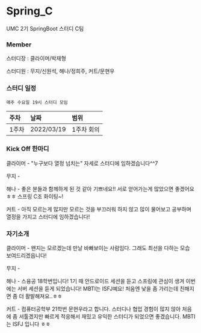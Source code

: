 # Spring_C
UMC 2기 SpringBoot 스터디 C팀

### Member
스터디장 : 클라이머/박재형

스터디원 : 무지/신원석, 해나/정희주, 커트/문현우

### 스터디 일정
`매주 수요일 19시 스터디 모임`

|주차|날짜|범위|
|:---|:---|:---|
|1주차|2022/03/19|1주차 회의|

### Kick Off 한마디
클라이머 - "누구보다 열정 넘치는" 자세로 스터디에 임하겠습니다^^7

무지 - 

해나 - 좋은 분들과 함께하게 된 것 같아 기쁘네요!! 서로 얻어가는게 많았으면 좋겠어요ㅎㅎ 스프링 C조 화이팅~!

커트 - 아직 모르는게 많지만 모르는 것을 부끄러워 하지 않고 많이 물어보고 공부하며 열정을 가지고 스터디에 임하겠습니다!

### 자기소개
클라이머 - 왠지는 모르겠는데 만날 바빠보이는 사람임다. 그래도 최선을 다하는 모습 보여드리겠읍니다!

무지 - 

해나 - 스융공 18학번입니다! 1기 때 안드로이드 세션을 듣고 스프링에 관심이 생겨 이번에는 서버 세션을 듣게 되었습니다! MBTI는 ISFJ예요! 처음엔 낯을 좀 가리는데 친해지면 좀 더 활발해져요..ㅎㅎ

커트 - 컴퓨터공학부 21학번 문현우라고 합니다. 스터디나 협업 경험이 많지 않아 처음에 좀 서툴겠지만 빠르게 적응해서 재밌고 유익한 스터디가 되었으면 좋겠습니다. MBTI 는 ISFJ 입니다 ㅎㅎ
